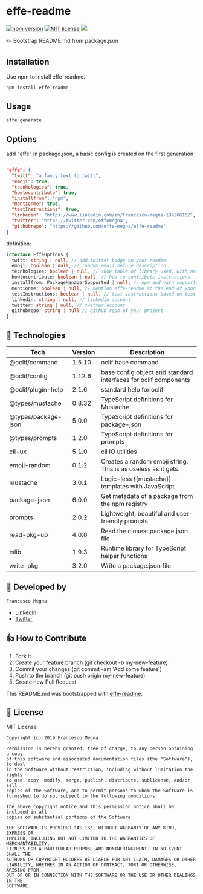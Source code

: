 # effe-readme

[![npm version](https://badge.fury.io/js/effe-readme.svg)](https://www.npmjs.com/package/effe-readme)
[![MIT license](http://img.shields.io/badge/license-MIT-brightgreen.svg)](http://opensource.org/licenses/MIT)
  <a href="https://twitter.com/intent/tweet?text=Bootstrap README.md from package.json, say goodbye to your sad github account.: https://github.com/effe-megna/effe-readme">
    <img src="https://img.shields.io/twitter/url/http/shields.io.svg?style=social"/>
  </a>

✏️ Bootstrap README.md from package.json

## Installation

Use npm to install effe-readme.

```javascript
npm install effe-readme
```

## Usage 
```javascript
effe generate
```

## Options

add "effe" in package.json, a basic config is created on the first generation
```json

"effe": {
  "twitt": "a fancy text to twitt",
  "emoji": true,
  "tecnhologies": true,
  "howtocontribute": true,
  "installfrom": "npm",
  "mentionme": true,
  "testInstructions": true,
  "linkedin": "https://www.linkedin.com/in/francesco-megna-19a266162",
  "twitter": "https://twitter.com/effemegna",
  "githubrepo": "https://github.com/effe-megna/effe-readme"
}
```
definition: 
```typescript
interface EffeOptions {
  twitt: string | null, // add twitter badge on your readme	
  emoji: boolean | null, // random emoji before description	
  tecnhologies: boolean | null, // show table of library used, with name, version and description
  howtocontribute: boolean | null, // how to contribute instructions
  installfrom: PackageManagerSupported | null, // npm and yarn supported
  mentionme: boolean | null, // mention effe-readme at the end of your readme
  testInstructions: boolean | null, // test instructions based on test script
  linkedin: string | null, // linkedin account
  twitter: string | null, // twitter account
  githubrepo: string | null // github repo of your project
}
```

## 🚀 Technologies

| **Tech** | **Version** | **Description** |
| -------- | ----------- | --------------- |
| @oclif/command | 1.5.10 | oclif base command |
| @oclif/config | 1.12.6 | base config object and standard interfaces for oclif components |
| @oclif/plugin-help | 2.1.6 | standard help for oclif |
| @types/mustache | 0.8.32 | TypeScript definitions for Mustache |
| @types/package-json | 5.0.0 | TypeScript definitions for package-json |
| @types/prompts | 1.2.0 | TypeScript definitions for prompts |
| cli-ux | 5.1.0 | cli IO utilities |
| emoji-random | 0.1.2 | Creates a random emoji string. This is as useless as it gets. |
| mustache | 3.0.1 | Logic-less {{mustache}} templates with JavaScript |
| package-json | 6.0.0 | Get metadata of a package from the npm registry |
| prompts | 2.0.2 | Lightweight, beautiful and user-friendly prompts |
| read-pkg-up | 4.0.0 | Read the closest package.json file |
| tslib | 1.9.3 | Runtime library for TypeScript helper functions |
| write-pkg | 3.2.0 | Write a package.json file |

## 🚶 Developed by
```
Francesco Megna
```
- [LinkedIn](https://www.linkedin.com/in/francesco-megna-19a266162)
- [Twitter](https://twitter.com/effemegna)


## 👍 How to Contribute
1. Fork it
2. Create your feature branch (git checkout -b my-new-feature)
3. Commit your changes (git commit -am 'Add some feature')
4. Push to the branch (git push origin my-new-feature)
5. Create new Pull Request

This README.md was bootstrapped with [effe-readme](https://github.com/effe-megna/effe-readme).

## 📃 License

 MIT License

    Copyright (c) 2019 Francesco Megna

    Permission is hereby granted, free of charge, to any person obtaining a copy
    of this software and associated documentation files (the "Software"), to deal
    in the Software without restriction, including without limitation the rights
    to use, copy, modify, merge, publish, distribute, sublicense, and/or sell
    copies of the Software, and to permit persons to whom the Software is
    furnished to do so, subject to the following conditions:

    The above copyright notice and this permission notice shall be included in all
    copies or substantial portions of the Software.

    THE SOFTWARE IS PROVIDED "AS IS", WITHOUT WARRANTY OF ANY KIND, EXPRESS OR
    IMPLIED, INCLUDING BUT NOT LIMITED TO THE WARRANTIES OF MERCHANTABILITY,
    FITNESS FOR A PARTICULAR PURPOSE AND NONINFRINGEMENT. IN NO EVENT SHALL THE
    AUTHORS OR COPYRIGHT HOLDERS BE LIABLE FOR ANY CLAIM, DAMAGES OR OTHER
    LIABILITY, WHETHER IN AN ACTION OF CONTRACT, TORT OR OTHERWISE, ARISING FROM,
    OUT OF OR IN CONNECTION WITH THE SOFTWARE OR THE USE OR OTHER DEALINGS IN THE
    SOFTWARE.
